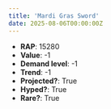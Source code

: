 ```yaml
---
title: 'Mardi Gras Sword'
date: 2025-08-06T00:00:00Z
---
```

- **RAP**: 15280
- **Value**: -1
- **Demand level**: -1
- **Trend**: -1
- **Projected?**: True
- **Hyped?**: True
- **Rare?**: True
